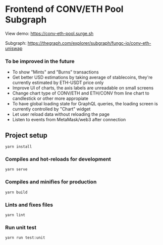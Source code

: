 # Frontend of CONV/ETH Pool Subgraph

View demo: <https://conv-eth-pool.surge.sh>

Subgraph: <https://thegraph.com/explorer/subgraph/fungc-io/conv-eth-uniswap>

### To be improved in the future

- To show "Mints" and "Burns" transactions 
- Get better USD estimations by taking average of stablecoins, they're currently estimated by ETH-USDT price only
- Improve UI of charts, the axis labels are unreadable on small screens
- Change chart type of CONV/ETH and ETH/CONV from line chart to candlestick or other more appropiate
- To have global loading state for GraphQL queries, the loading screen is currently controlled by "Chart" widget
- Let user reload data without reloading the page
- Listen to events from MetaMask/web3 after connection


## Project setup
```
yarn install
```

### Compiles and hot-reloads for development
```
yarn serve
```

### Compiles and minifies for production
```
yarn build
```

### Lints and fixes files
```
yarn lint
```

### Run unit test
```
yarn run test:unit
```